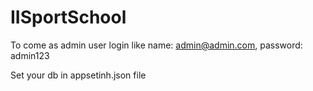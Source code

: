 # IISportSchool

To come as admin user login like name: admin@admin.com, password: admin123

Set your db in appsetinh.json file
